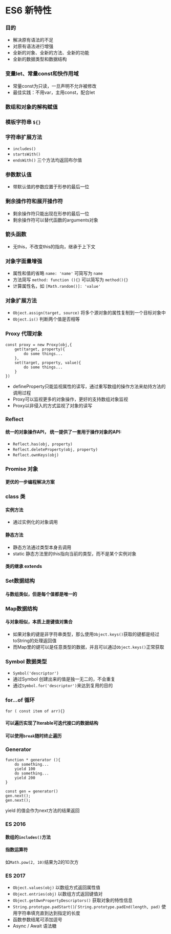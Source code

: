 # **ES6 新特性**

### 目的
- 解决原有语法的不足
- 对原有语法进行增强
- 全新的对象、全新的方法、全新的功能
- 全新的数据类型和数据结构

### 变量let、常量const和快作用域
- 常量const为只读，一旦声明不允许被修改
- 最佳实践：不用var，主用const，配合let

### 数组和对象的解构赋值

### 模板字符串 `${}`

### 字符串扩展方法
- `includes()`
- `startsWith()`
- `endsWith()`
三个方法均返回布尔值

### 参数默认值
- 带默认值的参数应置于形参的最后一位

### 剩余操作符和展开操作符
- 剩余操作符只能出现在形参的最后一位
- 剩余操作符可以替代函数的arguments对象

### 箭头函数
- 无this，不改变this的指向，继承于上下文

### 对象字面量增强
- 属性和值的省略
`name: 'name'`
可简写为
`name`
- 方法简写
`method: function (){}`
可以简写为
`method(){}`
- 计算属性名，如
`[Math.random()]: 'value'`

### 对象扩展方法
- `Object.assign(target, source)` 将多个源对象的属性复制到一个目标对象中
- `Object.is()` 判断两个值是否相等

### Proxy 代理对象
```
const proxy = new Proxy(obj,{
    get(target, property){
        do some things...
    },
    set(target, property, value){
        do some things...
    }
})
```
- defineProperty只能监视属性的读写，通过重写数组的操作方法来劫持方法的调用过程
- Proxy可以监视更多的对象操作，更好的支持数组对象监视
- Proxy以非侵入的方式监视了对象的读写

### Reflect 
#### 统一的对象操作API， 统一提供了一套用于操作对象的API:
- `Reflect.has(obj, property)`
- `Reflect.deleteProperty(obj, property)`
- `Reflect.ownKeys(obj)`

### Promise 对象
#### 更优的一步编程解决方案

### class 类
#### 实例方法
- 通过实例化的对象调用
#### 静态方法
- 静态方法通过类型本身去调用
- static 静态方法里的this指向当前的类型，而不是某个实例对象
#### 类的继承 extends

### Set数据结构
#### 与数组类似，但是每个值都是唯一的

### Map数据结构
#### 与对象相似，本质上是键值对集合
- 如果对象的键是非字符串类型，那么使用`Object.keys()`获取的键都是经过toString的处理返回值
- 而Map里的键可以是任意类型的数据，并且可以通过`Object.keys()`正常获取

### Symbol 数据类型
- `Symbol('descriptor')`
- 通过Symbol 创建出来的值是独一无二的，不会重复
- 通过`Symbol.for('descriptor')`来达到复用的目的

### for...of 循环
`for ( const item of arr){}`
#### 可以遍历实现了Iterable可迭代接口的数据结构
#### 可以使用`break`随时终止遍历

### Generator
```
function * generator (){
    do something...
    yield 100
    do something...
    yield 200
}

const gen = generator()
gen.next();
gen.next();
```
yield 的值会作为next方法的结果返回


### ES 2016
#### 数组的`includes()`方法
#### 指数运算符 
如`Math.pow(2, 10)`结果为2的10次方

### ES 2017
- `Object.values(obj)` 以数组方式返回属性值
- `Object.entries(obj)` 以数组方式返回键值对
- `Object.getOwnPropertyDescriptors()` 获取对象的特性信息
- `String.prototype.padStart()`/ `String.prototype.padEnd(length, pad)` 使用字符串填充直到达到指定的长度
- 函数参数结尾可添加逗号
- Async / Await 语法糖